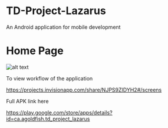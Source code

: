 # TD-Project-Lazarus

An Android application for mobile development 

# Home Page
![alt text](https://lh3.googleusercontent.com/eBtfQJ-osr89zx7CBE8SpZl7C5yYfbrAIwoYIQ03zFTCg9m4dvmDxiB1XvPfCh_uzbWE=w1920-h979-rw)

To view workflow of the application

https://projects.invisionapp.com/share/NJPS9ZIDYH2#/screens

Full APK link here

https://play.google.com/store/apps/details?id=ca.agoldfish.td_project_lazarus
